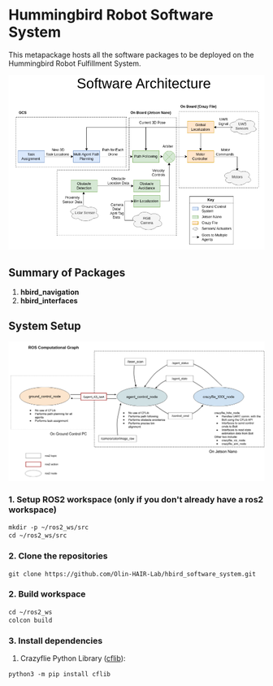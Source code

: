 # Hummingbird Robot Software System

This metapackage hosts all the software packages to be deployed on the Hummingbird Robot Fulfillment System.


![basic-software-architecture](./media/software-architecture.png)


## Summary of Packages
1. **hbird_navigation**
2. **hbird_interfaces**


## System Setup



![ros-computational-graph](./media/ros-computational-graph-v1.png)

### 1. Setup ROS2 workspace (only if you don't already have a ros2 workspace)
```
mkdir -p ~/ros2_ws/src
cd ~/ros2_ws/src
```

### 2. Clone the repositories
```
git clone https://github.com/Olin-HAIR-Lab/hbird_software_system.git
```

### 2. Build workspace
```
cd ~/ros2_ws
colcon build
```

### 3. Install dependencies
1. Crazyflie Python Library ([cflib](https://www.bitcraze.io/documentation/repository/crazyflie-lib-python/master/)):
```
python3 -m pip install cflib
```





